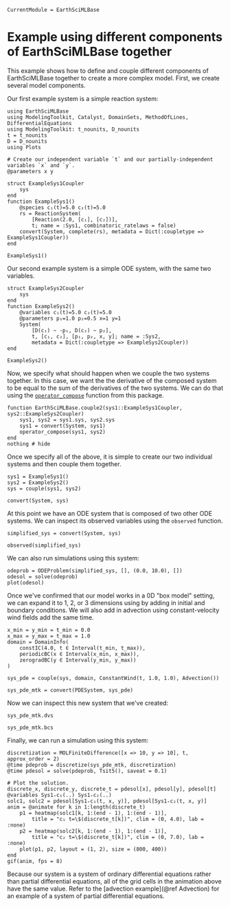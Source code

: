 ```@meta
CurrentModule = EarthSciMLBase
```

# Example using different components of EarthSciMLBase together

This example shows how to define and couple different components of EarthSciMLBase together to create a more complex model. First, we create several model components.

Our first example system is a simple reaction system:

```@example ex1
using EarthSciMLBase
using ModelingToolkit, Catalyst, DomainSets, MethodOfLines, DifferentialEquations
using ModelingToolkit: t_nounits, D_nounits
t = t_nounits
D = D_nounits
using Plots

# Create our independent variable `t` and our partially-independent variables `x` and `y`.
@parameters x y

struct ExampleSys1Coupler
    sys
end
function ExampleSys1()
    @species c₁(t)=5.0 c₂(t)=5.0
    rs = ReactionSystem(
        [Reaction(2.0, [c₁], [c₂])],
        t; name = :Sys1, combinatoric_ratelaws = false)
    convert(System, complete(rs), metadata = Dict(:coupletype => ExampleSys1Coupler))
end

ExampleSys1()
```

Our second example system is a simple ODE system, with the same two variables.

```@example ex1
struct ExampleSys2Coupler
    sys
end
function ExampleSys2()
    @variables c₁(t)=5.0 c₂(t)=5.0
    @parameters p₁=1.0 p₂=0.5 x=1 y=1
    System(
        [D(c₁) ~ -p₁, D(c₂) ~ p₂],
        t, [c₁, c₂], [p₁, p₂, x, y]; name = :Sys2,
        metadata = Dict(:coupletype => ExampleSys2Coupler))
end

ExampleSys2()
```

Now, we specify what should happen when we couple the two systems together.
In this case, we want the the derivative of the composed system to
be equal to the sum of the derivatives of the two systems.
We can do that using the [`operator_compose`](@ref) function
from this package.

```@example ex1
function EarthSciMLBase.couple2(sys1::ExampleSys1Coupler, sys2::ExampleSys2Coupler)
    sys1, sys2 = sys1.sys, sys2.sys
    sys1 = convert(System, sys1)
    operator_compose(sys1, sys2)
end
nothing # hide
```

Once we specify all of the above, it is simple to create our two individual systems and then couple them together.

```@example ex1
sys1 = ExampleSys1()
sys2 = ExampleSys2()
sys = couple(sys1, sys2)

convert(System, sys)
```

At this point we have an ODE system that is composed of two other ODE systems.
We can inspect its observed variables using the `observed` function.

```@example ex1
simplified_sys = convert(System, sys)
```

```@example ex1
observed(simplified_sys)
```

We can also run simulations using this system:

```@example ex1
odeprob = ODEProblem(simplified_sys, [], (0.0, 10.0), [])
odesol = solve(odeprob)
plot(odesol)
```

Once we've confirmed that our model works in a 0D "box model" setting,
we can expand it to 1, 2, or 3 dimensions using by adding in initial
and boundary conditions.
We will also add in advection using constant-velocity wind fields
add the same time.

```@example ex1
x_min = y_min = t_min = 0.0
x_max = y_max = t_max = 1.0
domain = DomainInfo(
    constIC(4.0, t ∈ Interval(t_min, t_max)),
    periodicBC(x ∈ Interval(x_min, x_max)),
    zerogradBC(y ∈ Interval(y_min, y_max))
)

sys_pde = couple(sys, domain, ConstantWind(t, 1.0, 1.0), Advection())

sys_pde_mtk = convert(PDESystem, sys_pde)
```

Now we can inspect this new system that we've created:

```@example ex1
sys_pde_mtk.dvs
```

```@example ex1
sys_pde_mtk.bcs
```

Finally, we can run a simulation using this system:

```@example ex1
discretization = MOLFiniteDifference([x => 10, y => 10], t, approx_order = 2)
@time pdeprob = discretize(sys_pde_mtk, discretization)
@time pdesol = solve(pdeprob, Tsit5(), saveat = 0.1)

# Plot the solution.
discrete_x, discrete_y, discrete_t = pdesol[x], pdesol[y], pdesol[t]
@variables Sys1₊c₁(..) Sys1₊c₂(..)
solc1, solc2 = pdesol[Sys1₊c₁(t, x, y)], pdesol[Sys1₊c₂(t, x, y)]
anim = @animate for k in 1:length(discrete_t)
    p1 = heatmap(solc1[k, 1:(end - 1), 1:(end - 1)],
        title = "c₁ t=\$(discrete_t[k])", clim = (0, 4.0), lab = :none)
    p2 = heatmap(solc2[k, 1:(end - 1), 1:(end - 1)],
        title = "c₂ t=\$(discrete_t[k])", clim = (0, 7.0), lab = :none)
    plot(p1, p2, layout = (1, 2), size = (800, 400))
end
gif(anim, fps = 8)
```

Because our system is a system of ordinary differential equations rather than partial differential equations, all of the grid cells in the animation above have the same value.
Refer to the [advection example](@ref Advection) for an example of a system of partial differential equations.
